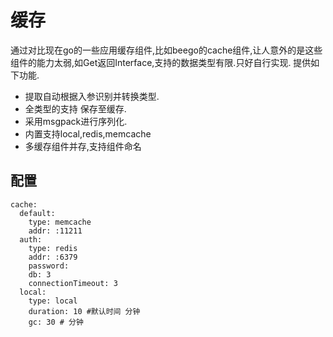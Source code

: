 缓存
===========
通过对比现在go的一些应用缓存组件,比如beego的cache组件,让人意外的是这些组件的能力太弱,如Get返回Interface,支持的数据类型有限.只好自行实现.
提供如下功能.
* 提取自动根据入参识别并转换类型.
* 全类型的支持 保存至缓存.
* 采用msgpack进行序列化.
* 内置支持local,redis,memcache
* 多缓存组件并存,支持组件命名

配置
--------
```
cache:
  default:
    type: memcache
    addr: :11211
  auth:
    type: redis
    addr: :6379
    password:
    db: 3
    connectionTimeout: 3
  local:
    type: local
    duration: 10 #默认时间 分钟
    gc: 30 # 分钟
```